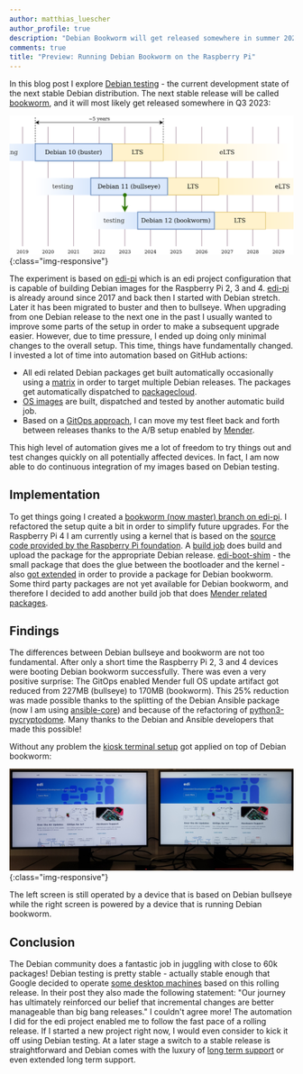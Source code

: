 ```yaml
---
author: matthias_luescher
author_profile: true
description: "Debian Bookworm will get released somewhere in summer 2023. Here we run its current development state on the Raspberry Pi."
comments: true
title: "Preview: Running Debian Bookworm on the Raspberry Pi"
---
```


In this blog post I explore [Debian testing](https://wiki.debian.org/DebianTesting) - the current development
state of the next stable Debian distribution. The next stable release will be called
[bookworm](https://wiki.debian.org/DebianBookworm), and it will most likely get released somewhere in Q3 2023:

![Debian Releases](/assets/images/blog/debian_lts_v2.png){:class="img-responsive"}

The experiment is based on [edi-pi](https://github.com/lueschem/edi-pi) which is an edi project configuration that is
capable of building Debian images for the Raspberry Pi 2, 3 and 4. [edi-pi](https://github.com/lueschem/edi-pi) is
already around since 2017 and back then I started with Debian stretch. Later it has been migrated to buster and then to
bullseye. When upgrading from one Debian release to the next one in the past I usually wanted to improve some parts of
the setup in order to make a subsequent upgrade easier. However, due to time pressure, I ended up doing only minimal
changes to the overall setup. This time, things have fundamentally changed. I invested a lot of time into automation
based on GitHub actions:

- All edi related Debian packages get built automatically occasionally using a
[matrix](https://docs.github.com/en/actions/using-jobs/using-a-matrix-for-your-jobs) in order to target multiple Debian
releases. The packages get automatically dispatched to [packagecloud](https://packagecloud.io/get-edi/debian).
- [OS images](/Building-and-Testing-OS-Images-with-GitHub-Actions/) are built, dispatched and tested by another
automatic build job.
- Based on a [GitOps approach](/Managing-an-IoT-Fleet-with-GitOps/), I can move my test fleet back and forth
between releases thanks to the A/B setup enabled by [Mender](https://www.mender.io).

This high level of automation gives me a lot of freedom to try things out and test changes quickly on all potentially
affected devices. In fact, I am now able to do continuous integration of my images based on Debian testing.

Implementation
--------------

To get things going I created a [bookworm (now master) branch on edi-pi](https://github.com/lueschem/edi-pi). I
refactored  the setup quite a bit in order to simplify future upgrades. For the Raspberry Pi 4 I am currently using a
kernel that is based on the [source code provided by the Raspberry Pi foundation](https://github.com/raspberrypi/linux).
A [build job](https://github.com/lueschem/edi-ci-public/actions/workflows/kernel-build-rpi4.yml) does build and upload
the package for the appropriate Debian release. [edi-boot-shim](https://github.com/lueschem/edi-boot-shim) - the small
package that does the glue between the bootloader and the kernel - also
[got extended](https://github.com/lueschem/edi-boot-shim/commit/f03b735c26be40677249c6d4fc072674dba65fd5) in order to
provide a package for Debian bookworm. Some third party packages are not yet available for Debian bookworm, and
therefore I decided to add another build job that does
[Mender related packages](https://github.com/lueschem/edi-ci-public/actions/workflows/mender-package-build.yml).

Findings
--------

The differences between Debian bullseye and bookworm are not too fundamental. After only a short time the Raspberry
Pi 2, 3 and 4 devices were booting Debian bookworm successfully. There was even a very positive surprise: The GitOps
enabled Mender full OS update artifact got reduced from 227MB (bullseye) to 170MB (bookworm). This 25% reduction was
made possible thanks to the splitting of the Debian Ansible package (now I am using
[ansible-core](https://packages.debian.org/bookworm/ansible-core)) and because of the refactoring of
[python3-pycryptodome](https://packages.debian.org/bookworm/python3-pycryptodome). Many thanks to the Debian
and Ansible developers that made this possible!

Without any problem the [kiosk terminal setup](/Surprisingly-Easy-IoT-Device-Management/) got applied on top of
Debian bookworm:

![bullseye vs bookworm](/assets/images/blog/bullseye_bookworm.jpg){:class="img-responsive"}

The left screen is still operated by a device that is based on Debian bullseye while the right screen is powered by a
device that is running Debian bookworm.

Conclusion
----------

The Debian community does a fantastic job in juggling with close to 60k packages! Debian testing is pretty stable -
actually stable enough that Google decided to operate
[some desktop machines](https://cloud.google.com/blog/topics/developers-practitioners/how-google-got-to-rolling-linux-releases-for-desktops)
based on this rolling release. In their post they also made the following statement:
"Our journey has ultimately reinforced our belief that incremental changes are better manageable than big bang
releases." I couldn't agree more!
The automation I did for the edi project enabled me to follow the fast pace of a rolling release. If I started a new
project right now, I would even consider to kick it off using Debian testing. At a later stage a switch to a stable
release is straightforward and Debian comes with the luxury of [long term support](https://www.freexian.com/lts/debian/)
or even extended long term support.
